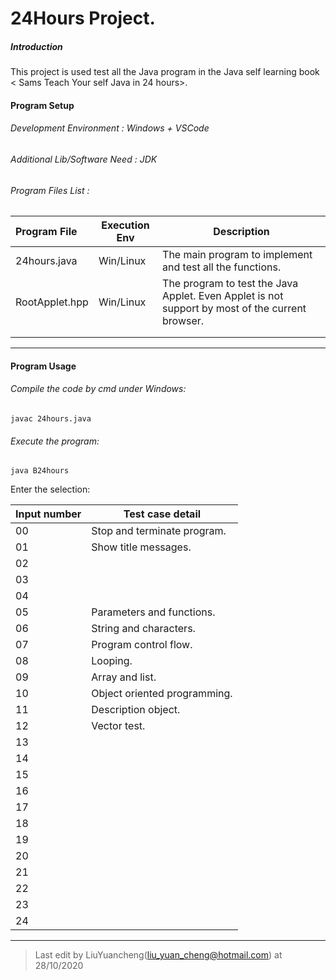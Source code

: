 # 24Hours Project.

##### Introduction

This project is used test all the Java program in the Java self learning book < Sams Teach Your self Java in 24 hours>.

#### Program Setup

###### Development Environment : Windows + VSCode

###### Additional Lib/Software Need : JDK

###### Program Files List :

| Program File   | Execution Env | Description                                                  |
| :------------- | ------------- | ------------------------------------------------------------ |
| 24hours.java   | Win/Linux     | The main program to implement and test all the functions.    |
| RootApplet.hpp | Win/Linux     | The program to test the Java Applet. Even Applet is not support by most of the current browser. |
|                |               |                                                              |
|                |               |                                                              |

------

#### Program Usage

###### Compile the code by cmd under Windows: 

```
javac 24hours.java
```

###### Execute the program: 

```
java B24hours
```

Enter the selection: 

| Input number | Test case detail             |
| ------------ | ---------------------------- |
| 00           | Stop and terminate program.  |
| 01           | Show title messages.         |
| 02           |                              |
| 03           |                              |
| 04           |                              |
| 05           | Parameters and functions.    |
| 06           | String and characters.       |
| 07           | Program control flow.        |
| 08           | Looping.                     |
| 09           | Array and list.              |
| 10           | Object oriented programming. |
| 11           | Description object.          |
| 12           | Vector test.                 |
| 13           |                              |
| 14           |                              |
| 15           |                              |
| 16           |                              |
| 17           |                              |
| 18           |                              |
| 19           |                              |
| 20           |                              |
| 21           |                              |
| 22           |                              |
| 23           |                              |
| 24           |                              |





------



> Last edit by LiuYuancheng(liu_yuan_cheng@hotmail.com) at 28/10/2020